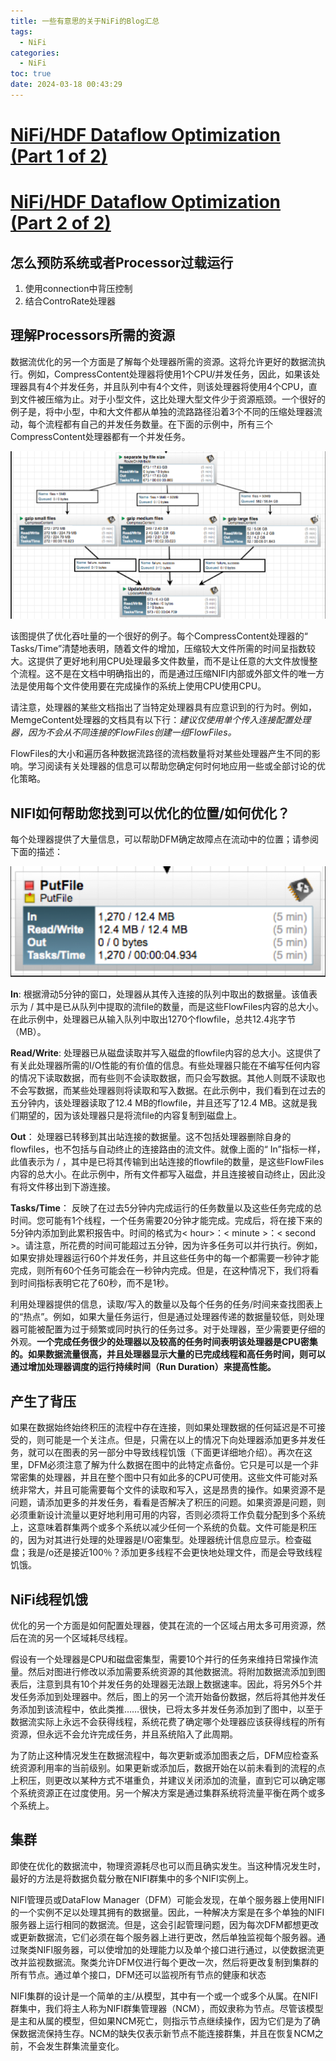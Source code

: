 ```yaml
---
title: 一些有意思的关于NiFi的Blog汇总
tags:
  - NiFi
categories:
  - NiFi
toc: true
date: 2024-03-18 00:43:29
---
```







#   [NiFi/HDF Dataflow Optimization (Part 1 of 2)](https://community.cloudera.com/t5/Community-Articles/NiFi-HDF-Dataflow-Optimization-Part-1-of-2/ta-p/245102) 







# [NiFi/HDF Dataflow Optimization (Part 2 of 2) ](https://community.cloudera.com/t5/Community-Articles/NiFi-HDF-Dataflow-Optimization-Part-2-of-2/ta-p/245113)

## 怎么预防系统或者Processor过载运行

1. 使用connection中背压控制
2. 结合ControRate处理器

## 理解Processors所需的资源

 数据流优化的另一个方面是了解每个处理器所需的资源。这将允许更好的数据流执行。例如，CompressContent处理器将使用1个CPU/并发任务，因此，如果该处理器具有4个并发任务，并且队列中有4个文件，则该处理器将使用4个CPU，直到文件被压缩为止。对于小型文件，这比处理大型文件少于资源瓶颈。一个很好的例子是，将中小型，中和大文件都从单独的流路路径沿着3个不同的压缩处理器流动，每个流程都有自己的并发任务数量。在下面的示例中，所有三个CompressContent处理器都有一个并发任务。 

![1710691506263](一些有意思的关于NiFi的Blog汇总/1710691506263.png)

该图提供了优化吞吐量的一个很好的例子。每个CompressContent处理器的“ Tasks/Time”清楚地表明，随着文件的增加，压缩较大文件所需的时间呈指数较大。这提供了更好地利用CPU处理最多文件数量，而不是让任意的大文件放慢整个流程。这不是在文档中明确指出的，而是通过压缩NIFI内部或外部文件的唯一方法是使用每个文件使用要在完成操作的系统上使用CPU使用CPU。 

 请注意，处理器的某些文档指出了当特定处理器具有应意识到的行为时。例如，MemgeContent处理器的文档具有以下行：*建议仅使用单个传入连接配置处理器，因为不会从不同连接的FlowFiles创建一组FlowFiles。* 

 FlowFiles的大小和遍历各种数据流路径的流档数量将对某些处理器产生不同的影响。学习阅读有关处理器的信息可以帮助您确定何时何地应用一些或全部讨论的优化策略。 

## NIFI如何帮助您找到可以优化的位置/如何优化？ 

 每个处理器提供了大量信息，可以帮助DFM确定故障点在流动中的位置；请参阅下面的描述： 

![1710691926009](一些有意思的关于NiFi的Blog汇总/1710691926009.png)

**In**:  根据滑动5分钟的窗口，处理器从其传入连接的队列中取出的数据量。该值表示为<count> / <size>其中<count>是已从队列中提取的流file的数量，而<size>是这些FlowFiles内容的总大小。在此示例中，处理器已从输入队列中取出1270个flowfile，总共12.4兆字节（MB）。 

**Read/Write**: 处理器已从磁盘读取并写入磁盘的flowfile内容的总大小。这提供了有关此处理器所需的I/O性能的有价值的信息。有些处理器只能在不编写任何内容的情况下读取数据，而有些则不会读取数据，而只会写数据。其他人则既不读取也不会写数据，而某些处理器则将读取和写入数据。在此示例中，我们看到在过去的五分钟内，该处理器读取了12.4 MB的flowfile，并且还写了12.4 MB。这就是我们期望的，因为该处理器只是将流file的内容复制到磁盘上。 

**Out**： 处理器已转移到其出站连接的数据量。这不包括处理器删除自身的flowfiles，也不包括与自动终止的连接路由的流文件。就像上面的“ In”指标一样，此值表示为<count> / <size>，其中<count>是已将其传输到出站连接的flowfile的数量，<size>是这些FlowFiles内容的总大小。在此示例中，所有文件都写入磁盘，并且连接被自动终止，因此没有将文件移出到下游连接。 

 **Tasks/Time**： 反映了在过去5分钟内完成运行的任务数量以及这些任务完成的总时间。您可能有1个线程，一个任务需要20分钟才能完成。完成后，将在接下来的5分钟内添加到此累积报告中。时间的格式为< hour>：< minute >：< second >。请注意，所花费的时间可能超过五分钟，因为许多任务可以并行执行。例如，如果安排处理器运行60个并发任务，并且这些任务中的每一个都需要一秒钟才能完成，则所有60个任务可能会在一秒钟内完成。但是，在这种情况下，我们将看到时间指标表明它花了60秒，而不是1秒。 

利用处理器提供的信息，读取/写入的数量以及每个任务的任务/时间来查找图表上的“热点”。例如，如果大量任务运行，但是通过处理器传递的数据量较低，则处理器可能被配置为过于频繁或同时执行的任务过多。对于处理器，至少需要更仔细的外观。**一个完成任务很少的处理器以及较高的任务时间表明该处理器是CPU密集的。如果数据流量很高，并且处理器显示大量的已完成线程和高任务时间，则可以通过增加处理器调度的运行持续时间（Run Duration）来提高性能。** 



## 产生了背压

 如果在数据始终始终积压的流程中存在连接，则如果处理数据的任何延迟是不可接受的，则可能是一个关注点。但是，只需在以上的情况下向处理器添加更多并发任务，就可以在图表的另一部分中导致线程饥饿（下面更详细地介绍）。再次在这里，DFM必须注意了解为什么数据在图中的此特定点备份。它只是可以是一个非常密集的处理器，并且在整个图中只有如此多的CPU可使用。这些文件可能对系统非常大，并且可能需要每个文件的读取和写入，这是昂贵的操作。如果资源不是问题，请添加更多的并发任务，看看是否解决了积压的问题。如果资源是问题，则必须重新设计流量以更好地利用可用的内容，否则必须将工作负载分配到多个系统上，这意味着群集两个或多个系统以减少任何一个系统的负载。文件可能是积压的，因为对其进行处理的处理器是I/O密集型。处理器统计信息应显示。检查磁盘；我是/o还是接近100％？添加更多线程不会更快地处理文件，而是会导致线程饥饿。 



## NiFi线程饥饿

 优化的另一个方面是如何配置处理器，使其在流的一个区域占用太多可用资源，然后在流的另一个区域耗尽线程。

 假设有一个处理器是CPU和磁盘密集型，需要10个并行的任务来维持日常操作流量。然后对图进行修改以添加需要系统资源的其他数据流。将附加数据流添加到图表后，注意到具有10个并发任务的处理器无法跟上数据速率。因此，将另外5个并发任务添加到处理器中。然后，图上的另一个流开始备份数据，然后将其他并发任务添加到该流程中，依此类推……很快，已将太多并发任务添加到了图中，以至于数据流实际上永远不会获得线程，系统花费了确定哪个处理器应该获得线程的所有资源，但永远不会允许完成任务，并且系统陷入了此周期。 

 为了防止这种情况发生在数据流程中，每次更新或添加图表之后，DFM应检查系统资源利用率的当前级别。如果更新或添加后，数据开始在以前未看到的流程的点上积压，则更改以某种方式不堪重负，并建议关闭添加的流量，直到它可以确定哪个系统资源正在过度使用。另一个解决方案是通过集群系统将流量平衡在两个或多个系统上。 



## 集群

 即使在优化的数据流中，物理资源耗尽也可以而且确实发生。当这种情况发生时，最好的方法是将数据负载分散在NIFI群集中的多个NIFI实例上。 

 NIFI管理员或DataFlow Manager（DFM）可能会发现，在单个服务器上使用NIFI的一个实例不足以处理其拥有的数据量。因此，一种解决方案是在多个单独的NIFI服务器上运行相同的数据流。但是，这会引起管理问题，因为每次DFM都想更改或更新数据流，它们必须在每个服务器上进行更改，然后单独监视每个服务器。通过聚类NIFI服务器，可以使增加的处理能力以及单个接口进行通过，以使数据流更改并监视数据流。聚类允许DFM仅进行每个更改一次，然后将更改复制到集群的所有节点。通过单个接口，DFM还可以监视所有节点的健康和状态 

 NIFI集群的设计是一个简单的主/从模型，其中有一个或一个或多个从属。在NIFI群集中，我们将主人称为NIFI群集管理器（NCM），而奴隶称为节点。尽管该模型是主和从属的模型，但如果NCM死亡，则指示节点继续操作，因为它们是为了确保数据流保持生存。NCM的缺失仅表示新节点不能连接群集，并且在恢复NCM之前，不会发生群集流量变化。 